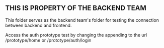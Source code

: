 ## THIS IS PROPERTY OF THE BACKEND TEAM

This folder serves as the backend team's folder for testing the connection between backend and frontend.

Access the auth prototype test by changing the appending to the url /prototype/home or /prototype/auth/login
